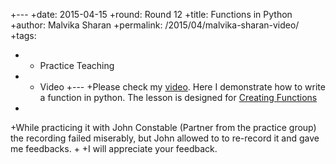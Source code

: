 +---
+date: 2015-04-15
+round: Round 12
+title: Functions in Python
+author: Malvika Sharan
+permalink: /2015/04/malvika-sharan-video/
+tags:
+  - Practice Teaching
+  - Video
+---
+Please check my [video](http://youtu.be/fW9lJRj-BW0). Here I demonstrate how to write a function in python. The lesson is designed for [Creating Functions](http://swcarpentry.github.io/python-novice-inflammation/06-func.html)
+
+While practicing it with John Constable (Partner from the practice group) the recording failed miserably, but John allowed to to re-record it and gave me feedbacks.
+
+I will appreciate your feedback.
